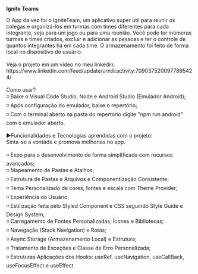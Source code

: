 **Ignite Teams**
<html>
 <body>
  O App da vez foi o IgniteTeam, um aplicativo super útil para reunir os colegas e organizá-los em turmas com times diferentes para cada integrante, seja para um jogo ou para uma reunião. Você pode ter inúmeras      turmas e times criados, excluir e adicionar as pessoas e ter o controle de quantos integrantes há em cada time. O armazenamento foi feito de forma local no dispositivo do usuário. <br /> 
  <br /> 
  Veja o projeto em um vídeo no meu linkedin: https://www.linkedin.com/feed/update/urn:li:activity:7090375200977895424/<br /> 
  <br /> 
  Como usar?
  <br /> 
  ◽ Baixe o Visual Code Studio, Node e Android Studio (Emulador Android);<br /> 
  ◽ Após configuração do emulador, baixe o repertório;<br /> 
  ◽ Com o terminal aberto na pasta do repertório digite "npm run android" com o emulador aberto.<br /> 
  <br /> 
  ▶️Funcionalidades e Tecnologias aprendidas com o projeto:<br /> 
  Sinta-se a vontade e promova melhorias no app.<br /> 
  <br /> 
  ◽ Expo para o desenvolvimento de forma simplificada com recursos avançados;  <br />
  ◽ Mapeamento de Pastas e Atalhos;  <br />
  ◽ Estrutura de Pastas e Arquivos e Componentização Consistente;  <br />
  ◽ Tema Personalizado de cores, fontes e escala com Theme Provider;  <br />
  ◽ Experiência do Usuário;  <br />
  ◽ Estilização feita pelo Styled Component e CSS seguindo Style Guide e Design System;  <br />
  ◽ Carregamento de Fontes Personalizadas, Ícones e Bibliotecas;  <br />
  ◽ Navegação (Stack Navigation) e Rotas;  <br />
  ◽ Async Storage (Armazenamento Local) e Estrutura;  <br />
  ◽ Tratamento de Exceções e Classe de Erro Personalizada;  <br />
  ◽ Estruturas Aplicações dos Hooks: useRef, useNavigation, useCallBack, useFocusEffect e useEffect.  <br />
  <br/> 
 </body>
</html>
